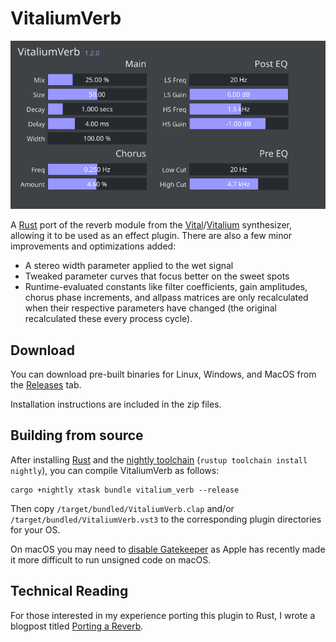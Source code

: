 # VitaliumVerb

![screenshot](assets/screenshot.png)

A [Rust](https://www.rust-lang.org/) port of the reverb module from the [Vital](https://github.com/mtytel/vital)/[Vitalium] synthesizer, allowing it to be used as an effect plugin. There are also a few minor improvements and optimizations added:
* A stereo width parameter applied to the wet signal
* Tweaked parameter curves that focus better on the sweet spots
* Runtime-evaluated constants like filter coefficients, gain amplitudes, chorus phase increments, and allpass matrices are only recalculated when their respective parameters have changed (the original recalculated these every process cycle).

## Download

You can download pre-built binaries for Linux, Windows, and MacOS from the [Releases](https://github.com/BillyDM/vitalium-verb/releases) tab.

Installation instructions are included in the zip files.

## Building from source

After installing [Rust](https://rustup.rs/) and the [nightly toolchain](https://rust-lang.github.io/rustup/concepts/channels.html) (`rustup toolchain install nightly`), you can compile VitaliumVerb as follows:

```shell
cargo +nightly xtask bundle vitalium_verb --release
```

Then copy `/target/bundled/VitaliumVerb.clap` and/or `/target/bundled/VitaliumVerb.vst3` to the corresponding plugin directories for your OS.

On macOS you may need to [disable Gatekeeper](https://disable-gatekeeper.github.io/) as Apple has recently made it more difficult to run unsigned code on macOS.

[Vitalium]: https://github.com/DISTRHO/DISTRHO-Ports/tree/5c55f9445ee6ff75d53c7f8601fc341d200aa4a0/ports-juce6.0/vitalium

## Technical Reading

For those interested in my experience porting this plugin to Rust, I wrote a blogpost titled [Porting a Reverb](https://billydm.github.io/blog/porting-a-reverb/).
